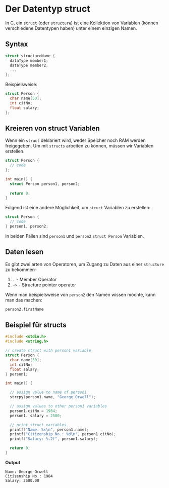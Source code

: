 # Der Datentyp struct

In C, ein `struct` (oder `structure`) ist eine Kollektion von Variablen (können verschiedene Datentypen haben) unter einem einzigen Namen.

## Syntax

```C
struct structureName {
  dataType member1;
  dataType member2;
  ...
};
```

Beispielsweise:

```C
struct Person {
  char name[50];
  int citNo;
  float salary;
};
```

## Kreieren von struct Variablen

Wenn ein `struct` deklariert wird, weder Speicher noch RAM werden freigegeben. Um mit `structs` arbeiten zu können, müssen wir Variablen erstellen.

```C
struct Person {
  // code
};

int main() {
  struct Person person1, person2;
  
  return 0;
}
```

Folgend ist eine andere Möglichkeit, um `struct` Variablen zu erstellen:

```C
struct Person {
  // code
} person1, person2;
```

In beiden Fällen sind `person1` und `person2` `struct Person` Variablen.

## Daten lesen

Es gibt zwei arten von Operatoren, um Zugang zu Daten aus einer `structure` zu bekommen-

1. `.` - Member Operator
2. `->` - Structure pointer operator

Wenn man beispielsweise von `person2` den Namen wissen möchte, kann man das machen:

```C
person2.firstName
```

## Beispiel für structs

```C
#include <stdio.h>
#include <string.h>

// create struct with person1 variable
struct Person {
  char name[50];
  int citNo;
  float salary;
} person1;

int main() {

  // assign value to name of person1
  strcpy(person1.name, "George Orwell");

  // assign values to other person1 variables
  person1.citNo = 1984;
  person1. salary = 2500;

  // print struct variables
  printf("Name: %s\n", person1.name);
  printf("Citizenship No.: %d\n", person1.citNo);
  printf("Salary: %.2f", person1.salary);

  return 0;
}
```

**Output**

```Shell
Name: George Orwell
Citizenship No.: 1984
Salary: 2500.00
```
